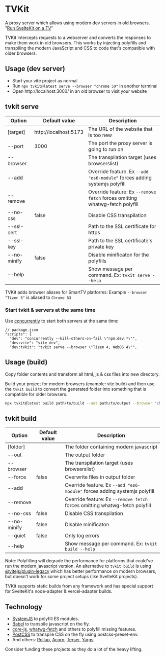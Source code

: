 # TVKit

A proxy server which allows using modern dev servers in old browsers.
"[Run SvelteKit on a TV](docs/sveltekit.md)"

TVKit intercepts requests to a webserver and converts the responses to make them work in old browsers. This works by injecting polyfills and transpiling the modern JavaScript and CSS to code that's compatible with older browsers.

## Usage (dev server)

- Start your vite project as normal
- Run `npx tvkit@latest serve --browser "chrome 50"` in another terminal
- Open http://localhost:3000/ in an old browser to visit your website

## tvkit serve

| Option      | Default value         | Description                                                                 |
| ----------- | --------------------- | --------------------------------------------------------------------------- |
| [target]    | http://localhost:5173 | The URL of the website that is too new                                      |
| --port      | 3000                  | The port the proxy server is going to run on                                |
| --browser   |                       | The transpilation target (uses browserslist)                                |
| --add       |                       | Override feature. Ex `--add "es6-module"` forces adding systemjs polyfill   |
| --remove    |                       | Override feature: Ex `--remove fetch` forces omitting whatwg-fetch polyfill |
| --no-css    | false                 | Disable CSS transpilation                                                   |
| --ssl-cert  |                       | Path to the SSL certificate for https                                       |
| --ssl-key   |                       | Path to the SSL certificate's private key                                   |
| --no-minify | false                 | Disable minificaton for the polyfills                                       |
| --help      |                       | Show message per command. Ex: `tvkit serve --help`                          |

TVKit adds browser aliases for SmartTV platforms:
Example `--browser "Tizen 5"` is aliased to `Chrome 63`

### Start tvkit & servers at the same time

Use [concurrently](https://github.com/open-cli-tools/concurrently) to start both servers at the same time:

```json5
// package.json
"scripts": {
  "dev": "concurrently --kill-others-on-fail \"npm:dev:*\"",
  "dev:vite": "vite dev",
  "dev:tvkit": "tvkit serve --browser \"Tizen 4, WebOS 4\"",
```

## Usage (build)

Copy folder contents and transform all html, js & css files into new directory.

Build your project for modern browsers (example: vite build) and then use the `tvkit build` to convert the generated folder into something that is compatible for older browsers.

```sh
npx tvkit@latest build path/to/build --out path/to/output --browser "chrome 50"
```

## tvkit build

| Option      | Default value | Description                                                                 |
| ----------- | ------------- | --------------------------------------------------------------------------- |
| [folder]    |               | The folder containing modern javascript                                     |
| --out       |               | The output folder                                                           |
| --browser   |               | The transpilation target (uses browserslist)                                |
| --force     | false         | Overwrite files in output folder                                            |
| --add       |               | Override feature. Ex `--add "es6-module"` forces adding systemjs polyfill   |
| --remove    |               | Override feature: Ex `--remove fetch` forces omitting whatwg-fetch polyfill |
| --no-css    | false         | Disable CSS transpilation                                                   |
| --no-minify | false         | Disable minificaton                                                         |
| --quiet     | false         | Only log errors                                                             |
| --help      |               | Show message per command. Ex: `tvkit build --help`                          |

Note: Polyfilling will degrade the performance for platforms that could've run the modern javascript version.
An alternative to `tvkit build` is using [@vitejs/plugin-legacy](https://www.npmjs.com/package/@vitejs/plugin-legacy) which has better performance on modern browsers, but doesn't work for some project setups (like SvelteKit projects).

TVKit supports static builds from any framework and has special support for SvelteKit's node-adapter & vercel-adapter builds.

## Technology

- [SystemJS](https://github.com/systemjs/systemjs) to polyfill ES modules.
- [Babel](https://babel.dev/) to transpile javascript on the fly.
- [core-js](https://github.com/zloirock/core-js), [whatwg-fetch](https://github.com/whatwg/fetch) and others to polyfill missing features.
- [PostCSS](https://postcss.org/) to transpile CSS on the fly using postcss-preset-env.
- And others: [Rollup](https://rollupjs.org/), [Acorn](https://github.com/acornjs/acorn), [Terser](https://terser.org/), [Yargs](http://yargs.js.org/)

Consider funding these projects as they do a lot of the heavy lifting.
